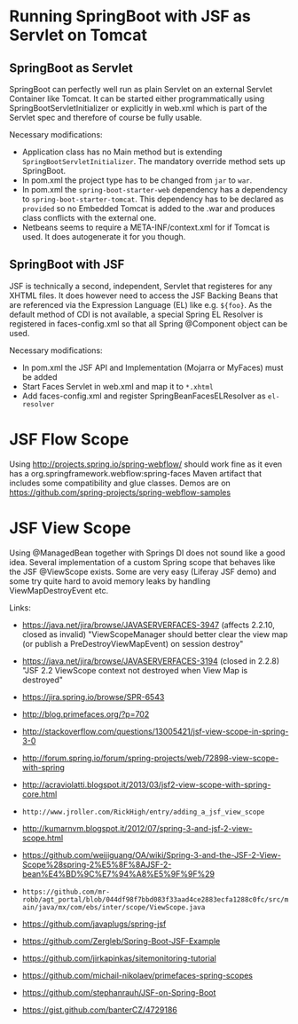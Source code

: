 Running SpringBoot with JSF as Servlet on Tomcat
================================================

SpringBoot as Servlet
---------------------

SpringBoot can perfectly well run as plain Servlet on an external Servlet
Container like Tomcat.
It can be started either programmatically using SpringBootServletInitializer or
explicitly in web.xml which is part of the Servlet spec and therefore of course
be fully usable.

Necessary modifications:
* Application class has no Main method but is extending `SpringBootServletInitializer`.
  The mandatory override method sets up SpringBoot.
* In pom.xml the project type has to be changed from `jar` to `war`.
* In pom.xml the `spring-boot-starter-web` dependency has a dependency to
  `spring-boot-starter-tomcat`. This dependency has to be declared as `provided` so
  no Embedded Tomcat is added to the .war and produces class conflicts with the
  external one.
* Netbeans seems to require a META-INF/context.xml for if Tomcat is used.
  It does autogenerate it for you though.

SpringBoot with JSF
-------------------

JSF is technically a second, independent, Servlet that registeres for any
XHTML files. It does however need to access the JSF Backing Beans that are
referenced via the Expression Language (EL) like e.g. `${foo}`. As the default
method of CDI is not available, a special Spring EL Resolver is registered in
faces-config.xml so that all Spring @Component object can be used.

Necessary modifications:
* In pom.xml the JSF API and Implementation (Mojarra or MyFaces) must be added
* Start Faces Servlet in web.xml and map it to `*.xhtml`
* Add faces-config.xml and register SpringBeanFacesELResolver as `el-resolver`

JSF Flow Scope
==============

Using http://projects.spring.io/spring-webflow/ should work fine as it even
has a org.springframework.webflow:spring-faces Maven artifact that includes
some compatibility and glue classes.
Demos are on https://github.com/spring-projects/spring-webflow-samples

JSF View Scope
==============

Using @ManagedBean together with Springs DI does not sound like a good idea.
Several implementation of a custom Spring scope that behaves like the JSF @ViewScope
exists. Some are very easy (Liferay JSF demo) and some try quite hard to avoid memory
leaks by handling ViewMapDestroyEvent etc.

Links:

* https://java.net/jira/browse/JAVASERVERFACES-3947 (affects 2.2.10, closed as invalid)
    "ViewScopeManager should better clear the view map (or publish a PreDestroyViewMapEvent) on session destroy"

* https://java.net/jira/browse/JAVASERVERFACES-3194 (closed in 2.2.8)
    "JSF 2.2 ViewScope context not destroyed when View Map is destroyed"

* https://jira.spring.io/browse/SPR-6543
* http://blog.primefaces.org/?p=702
* http://stackoverflow.com/questions/13005421/jsf-view-scope-in-spring-3-0
* http://forum.spring.io/forum/spring-projects/web/72898-view-scope-with-spring
* http://acraviolatti.blogspot.it/2013/03/jsf2-view-scope-with-spring-core.html
* `http://www.jroller.com/RickHigh/entry/adding_a_jsf_view_scope`
* http://kumarnvm.blogspot.it/2012/07/spring-3-and-jsf-2-view-scope.html
* https://github.com/weijiguang/OA/wiki/Spring-3-and-the-JSF-2-View-Scope%28spring-2%E5%8F%8AJSF-2-bean%E4%BD%9C%E7%94%A8%E5%9F%9F%29
* `https://github.com/mr-robb/agt_portal/blob/044df98f7bbd083f33aad4ce2883ecfa1288c0fc/src/main/java/mx/com/ebs/inter/scope/ViewScope.java`
* https://github.com/javaplugs/spring-jsf
* https://github.com/Zergleb/Spring-Boot-JSF-Example
* https://github.com/jirkapinkas/sitemonitoring-tutorial
* https://github.com/michail-nikolaev/primefaces-spring-scopes
* https://github.com/stephanrauh/JSF-on-Spring-Boot
* https://gist.github.com/banterCZ/4729186
